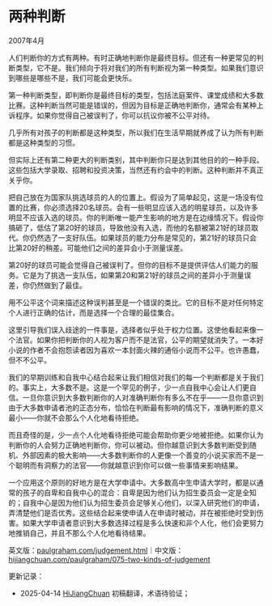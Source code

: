


# 两种判断

2007年4月

人们判断你的方式有两种。有时正确地判断你是最终目标。但还有一种更常见的判断类型，它不是。我们倾向于将对我们的所有判断视为第一种类型。如果我们意识到哪些是哪些不是，我们可能会更快乐。

第一种判断类型，即判断你是最终目标的类型，包括法庭案件、课堂成绩和大多数比赛。这种判断当然可能是错误的，但因为目标是正确地判断你，通常会有某种上诉程序。如果你觉得自己被误判了，你可以抗议你被不公平对待。

几乎所有对孩子的判断都是这种类型，所以我们在生活早期就养成了认为所有判断都是这种类型的习惯。

但实际上还有第二种更大的判断类别，其中判断你只是达到其他目的的一种手段。这些包括大学录取、招聘和投资决策，当然还有约会中的判断。这种判断并不真正关乎你。

把自己放在为国家队挑选球员的人的位置上。假设为了简单起见，这是一场没有位置的比赛，你必须选择20名球员。会有一些明显应该入选的明星球员，以及许多明显不应该入选的球员。你的判断唯一能产生影响的地方是在边缘情况下。假设你搞砸了，低估了第20好的球员，导致他没有入选，而他的名额被第21好的球员取代。你仍然选了一支好队伍。如果球员的能力分布是常见的，第21好的球员只会比第20好的稍差。可能他们之间的差异会小于测量误差。

第20好的球员可能会觉得自己被误判了。但你的目标不是提供评估人们能力的服务。它是为了挑选一支队伍，如果第20和第21好的球员之间的差异小于测量误差，你仍然做到了最佳。

用不公平这个词来描述这种误判甚至是一个错误的类比。它的目标不是对任何特定个人进行正确的估计，而是选择一个合理的最佳集合。

这里引导我们误入歧途的一件事是，选择者似乎处于权力位置。这使他看起来像一个法官。如果你把判断你的人视为客户而不是法官，公平的期望就消失了。一本好小说的作者不会抱怨读者因为喜欢一本封面火辣的通俗小说而不公平。也许愚蠢，但不不公平。

我们的早期训练和自我中心结合起来让我们相信对我们的每一个判断都是关于我们的。事实上，大多数不是。这是一个罕见的例子，少一点自我中心会让人们更自信。一旦你意识到大多数判断你的人对准确判断你有多么不在乎——一旦你意识到由于大多数申请者池的正态分布，恰恰在判断最有影响的情况下，准确判断的意义最小——你就不会那么个人化地看待拒绝。

而且奇怪的是，少一点个人化地看待拒绝可能会帮助你更少地被拒绝。如果你认为判断你的人会努力正确地判断你，你可以被动。但你越意识到大多数判断受到随机、外部因素的极大影响——大多数判断你的人更像一个善变的小说买家而不是一个聪明而有洞察力的法官——你就越意识到你可以做一些事情来影响结果。

一个应用这个原则的好地方是在大学申请中。大多数高中生申请大学时，都是以通常的孩子的自卑和自我中心的混合：自卑是因为他们认为招生委员会一定是全知的；自我中心是因为他们认为招生委员会足够关心他们，以深入研究他们的申请，弄清楚他们是否优秀。这些结合起来使申请人在申请时被动，并在被拒绝时受到伤害。如果大学申请者意识到大多数选择过程是多么快速和非个人化，他们会更努力地推销自己，并且不那么个人化地看待结果。

英文版：[paulgraham.com/judgement.html](https://paulgraham.com/judgement.html)｜中文版：[hijiangchuan.com/paulgraham/075-two-kinds-of-judgement](https://hijiangchuan.com/paulgraham/075-two-kinds-of-judgement)



更新记录：
- 2025-04-14 [HiJiangChuan](https://hijiangchuan.com) 初稿翻译，术语待验证； 
